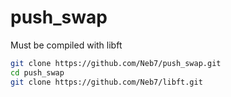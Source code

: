 # push_swap

Must be compiled with libft
```bash
git clone https://github.com/Neb7/push_swap.git
cd push_swap
git clone https://github.com/Neb7/libft.git
```
